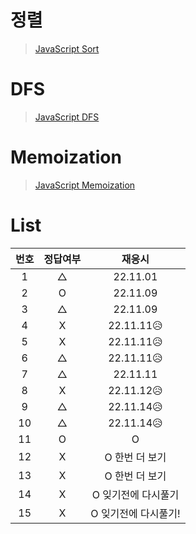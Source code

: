 # 정렬

> [JavaScript Sort](../../../theory/recursive.md)

# DFS

> [JavaScript DFS](../../../theory/dfs.md)

# Memoization

> [JavaScript Memoization](../../../theory/memoization.md)

# List

| 번호 | 정답여부 |        재응시        |
| :--: | :------: | :------------------: |
|  1   |    △     |       22.11.01       |
|  2   |    O     |       22.11.09       |
|  3   |    △     |       22.11.09       |
|  4   |    X     |      22.11.11😥      |
|  5   |    X     |      22.11.11😥      |
|  6   |    △     |      22.11.11😥      |
|  7   |    △     |       22.11.11       |
|  8   |    X     |      22.11.12😥      |
|  9   |    △     |      22.11.14😥      |
|  10  |    △     |      22.11.14😥      |
|  11  |    O     |          O           |
|  12  |    X     |    O 한번 더 보기    |
|  13  |    X     |    O 한번 더 보기    |
|  14  |    X     | O 잊기전에 다시풀기  |
|  15  |    X     | O 잊기전에 다시풀기! |
